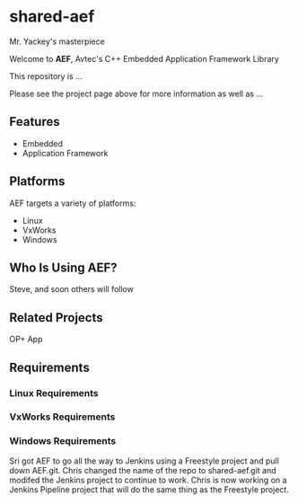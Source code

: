 # shared-aef
Mr. Yackey's masterpiece

Welcome to **AEF**, Avtec's C++ Embedded Application Framework Library

This repository is ...

Please see the project page above for more information as well as ...


## Features ##

  * Embedded
  * Application Framework

## Platforms ##

AEF targets a variety of platforms:

  * Linux
  * VxWorks
  * Windows

## Who Is Using AEF? ##

Steve, and soon others will follow

## Related Projects ##

OP+ App

## Requirements ##

### Linux Requirements ###

### VxWorks Requirements ###

### Windows Requirements ###


Sri got AEF to go all the way to Jenkins using a Freestyle project and pull down AEF.git.
Chris changed the name of the repo to shared-aef.git and modifed the Jenkins project to continue to work.
Chris is now working on a Jenkins Pipeline project that will do the same thing as the Freestyle project.
